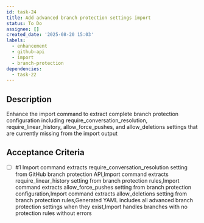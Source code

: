 ```yaml
---
id: task-24
title: Add advanced branch protection settings import
status: To Do
assignee: []
created_date: '2025-08-20 15:03'
labels:
  - enhancement
  - github-api
  - import
  - branch-protection
dependencies:
  - task-22
---
```


## Description

Enhance the import command to extract complete branch protection configuration including require_conversation_resolution, require_linear_history, allow_force_pushes, and allow_deletions settings that are currently missing from the import output

## Acceptance Criteria
<!-- AC:BEGIN -->
- [ ] #1 Import command extracts require_conversation_resolution setting from GitHub branch protection API,Import command extracts require_linear_history setting from branch protection rules,Import command extracts allow_force_pushes setting from branch protection configuration,Import command extracts allow_deletions setting from branch protection rules,Generated YAML includes all advanced branch protection settings when they exist,Import handles branches with no protection rules without errors
<!-- AC:END -->
